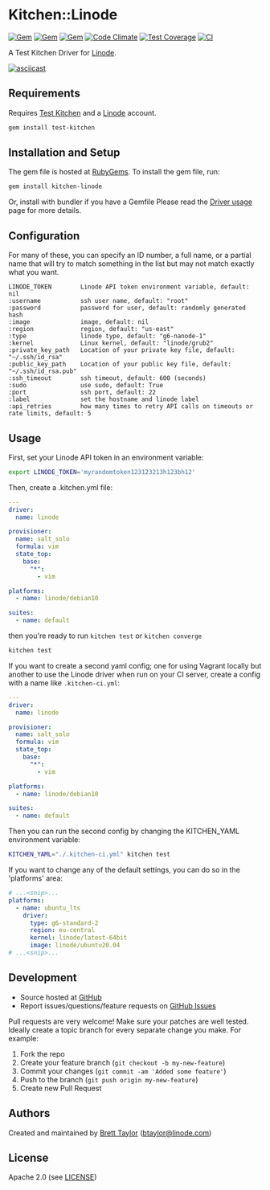 # <a name="title"></a> Kitchen::Linode
[![Gem](https://img.shields.io/gem/v/kitchen-linode.svg)](https://rubygems.org/gems/kitchen-linode)
[![Gem](https://img.shields.io/gem/dt/kitchen-linode.svg)](https://rubygems.org/gems/kitchen-linode)
[![Gem](https://img.shields.io/gem/dtv/kitchen-linode.svg)](https://rubygems.org/gems/kitchen-linode)
[![Code Climate](https://codeclimate.com/github/ssplatt/kitchen-linode/badges/gpa.svg)](https://codeclimate.com/github/ssplatt/kitchen-linode)
[![Test Coverage](https://codeclimate.com/github/ssplatt/kitchen-linode/badges/coverage.svg)](https://codeclimate.com/github/ssplatt/kitchen-linode/coverage)
[![CI](https://github.com/ssplatt/kitchen-linode/actions/workflows/ci.yml/badge.svg?branch=master)](https://github.com/ssplatt/kitchen-linode/actions/workflows/ci.yml)

A Test Kitchen Driver for [Linode](http://www.linode.com).

[![asciicast](https://asciinema.org/a/44348.png)](https://asciinema.org/a/44348)

## <a name="requirements"></a> Requirements

Requires [Test Kitchen](https://kitchen.ci/) and a [Linode](http://www.linode.com) account.

```sh
gem install test-kitchen
```

## <a name="installation"></a> Installation and Setup

The gem file is hosted at [RubyGems](https://rubygems.org/gems/kitchen-linode). To install the gem file, run:

```sh
gem install kitchen-linode
```

Or, install with bundler if you have a Gemfile
Please read the [Driver usage][driver_usage] page for more details.

## <a name="config"></a> Configuration

For many of these, you can specify an ID number, a full name, or a partial name that will try to match something in the list but may not match exactly what you want.

```
LINODE_TOKEN        Linode API token environment variable, default: nil
:username           ssh user name, default: "root"
:password           password for user, default: randomly generated hash
:image              image, default: nil
:region             region, default: "us-east"
:type               linode type, default: "g6-nanode-1"
:kernel             Linux kernel, default: "linode/grub2"
:private_key_path   Location of your private key file, default: "~/.ssh/id_rsa"
:public_key_path    Location of your public key file, default: "~/.ssh/id_rsa.pub"
:ssh_timeout        ssh timeout, default: 600 (seconds)
:sudo               use sudo, default: True
:port               ssh port, default: 22
:label              set the hostname and linode label
:api_retries        how many times to retry API calls on timeouts or rate limits, default: 5
```

## <a name="usage"></a> Usage

First, set your Linode API token in an environment variable:

```sh
export LINODE_TOKEN='myrandomtoken123123213h123bh12'
```

Then, create a .kitchen.yml file:

```yaml
---
driver:
  name: linode

provisioner:
  name: salt_solo
  formula: vim
  state_top:
    base:
      "*":
        - vim

platforms:
  - name: linode/debian10

suites:
  - name: default
```

then you're ready to run `kitchen test` or `kitchen converge`

```sh
kitchen test
```

If you want to create a second yaml config; one for using Vagrant locally but another to use the Linode driver when run on your CI server, create a config with a name like `.kitchen-ci.yml`:

```yaml
---
driver:
  name: linode

provisioner:
  name: salt_solo
  formula: vim
  state_top:
    base:
      "*":
        - vim

platforms:
  - name: linode/debian10

suites:
  - name: default
```

Then you can run the second config by changing the KITCHEN_YAML environment variable:

```sh
KITCHEN_YAML="./.kitchen-ci.yml" kitchen test
```

If you want to change any of the default settings, you can do so in the 'platforms' area:

```yaml
# ...<snip>...
platforms:
  - name: ubuntu_lts
    driver:
      type: g6-standard-2
      region: eu-central
      kernel: linode/latest-64bit
      image: linode/ubuntu20.04
# ...<snip>...
```

## <a name="development"></a> Development

* Source hosted at [GitHub][repo]
* Report issues/questions/feature requests on [GitHub Issues][issues]

Pull requests are very welcome! Make sure your patches are well tested.
Ideally create a topic branch for every separate change you make. For
example:

1. Fork the repo
2. Create your feature branch (`git checkout -b my-new-feature`)
3. Commit your changes (`git commit -am 'Added some feature'`)
4. Push to the branch (`git push origin my-new-feature`)
5. Create new Pull Request

## <a name="authors"></a> Authors

Created and maintained by [Brett Taylor][author] (<btaylor@linode.com>)

## <a name="license"></a> License

Apache 2.0 (see [LICENSE][license])


[author]:           <https://github.com/ssplatt>
[issues]:           <https://github.com/ssplatt/kitchen-linode/issues>
[license]:          <https://github.com/ssplatt/kitchen-linode/blob/master/LICENSE>
[repo]:             <https://github.com/ssplatt/kitchen-linode>
[driver_usage]:     <https://kitchen.ci/docs/reference/configuration/>
